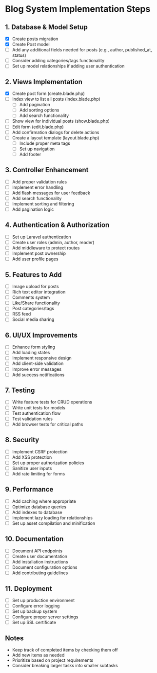 # Blog System Implementation Steps

## 1. Database & Model Setup
- [x] Create posts migration
- [x] Create Post model
- [ ] Add any additional fields needed for posts (e.g., author, published_at, status)
- [ ] Consider adding categories/tags functionality
- [ ] Set up model relationships if adding user authentication

## 2. Views Implementation
- [x] Create post form (create.blade.php)
- [ ] Index view to list all posts (index.blade.php)
  - [ ] Add pagination
  - [ ] Add sorting options
  - [ ] Add search functionality
- [ ] Show view for individual posts (show.blade.php)
- [ ] Edit form (edit.blade.php)
- [ ] Add confirmation dialogs for delete actions
- [ ] Create a layout template (layout.blade.php)
  - [ ] Include proper meta tags
  - [ ] Set up navigation
  - [ ] Add footer

## 3. Controller Enhancement
- [ ] Add proper validation rules
- [ ] Implement error handling
- [ ] Add flash messages for user feedback
- [ ] Add search functionality
- [ ] Implement sorting and filtering
- [ ] Add pagination logic

## 4. Authentication & Authorization
- [ ] Set up Laravel authentication
- [ ] Create user roles (admin, author, reader)
- [ ] Add middleware to protect routes
- [ ] Implement post ownership
- [ ] Add user profile pages

## 5. Features to Add
- [ ] Image upload for posts
- [ ] Rich text editor integration
- [ ] Comments system
- [ ] Like/Share functionality
- [ ] Post categories/tags
- [ ] RSS feed
- [ ] Social media sharing

## 6. UI/UX Improvements
- [ ] Enhance form styling
- [ ] Add loading states
- [ ] Implement responsive design
- [ ] Add client-side validation
- [ ] Improve error messages
- [ ] Add success notifications

## 7. Testing
- [ ] Write feature tests for CRUD operations
- [ ] Write unit tests for models
- [ ] Test authentication flow
- [ ] Test validation rules
- [ ] Add browser tests for critical paths

## 8. Security
- [ ] Implement CSRF protection
- [ ] Add XSS protection
- [ ] Set up proper authorization policies
- [ ] Sanitize user inputs
- [ ] Add rate limiting for forms

## 9. Performance
- [ ] Add caching where appropriate
- [ ] Optimize database queries
- [ ] Add indexes to database
- [ ] Implement lazy loading for relationships
- [ ] Set up asset compilation and minification

## 10. Documentation
- [ ] Document API endpoints
- [ ] Create user documentation
- [ ] Add installation instructions
- [ ] Document configuration options
- [ ] Add contributing guidelines

## 11. Deployment
- [ ] Set up production environment
- [ ] Configure error logging
- [ ] Set up backup system
- [ ] Configure proper server settings
- [ ] Set up SSL certificate

## Notes
- Keep track of completed items by checking them off
- Add new items as needed
- Prioritize based on project requirements
- Consider breaking larger tasks into smaller subtasks 